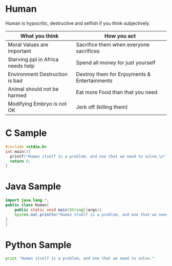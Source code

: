 # Human
Human is hypocritic, destructive and selfish if you think subjectively.


| What you think              | How you act           |
| ---- | ---- |
| Moral Values are important  | Sacrifice them when everyone sacrifices|
| Starving ppl in Africa needs help | Spend all money for just yourself |
| Environment Destruction is bad | Destroy them for Enjoyments & Entertainments |
| Animal should not be harmed | Eat more Food than that you need|
| Modifying Embryo is not OK  | Jerk off (killing them) |


# C Sample

```c
#include <stdio.h>
int main(){
  printf("Human itself is a problem, and one that we need to solve.\n");
  return 0;
}
```

# Java Sample

```java
import java.lang.*;
public class Human{
	public static void main(String[]args){
  	System.out.println("Human itself is a problem, and one that we need to solve.");
}
}
```

# Python Sample
```python
print "Human itself is a problem, and one that we need to solve."
